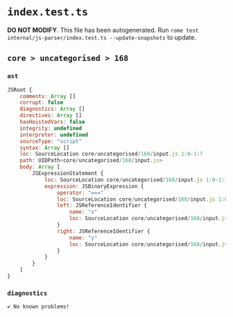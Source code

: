 # `index.test.ts`

**DO NOT MODIFY**. This file has been autogenerated. Run `rome test internal/js-parser/index.test.ts --update-snapshots` to update.

## `core > uncategorised > 168`

### `ast`

```javascript
JSRoot {
	comments: Array []
	corrupt: false
	diagnostics: Array []
	directives: Array []
	hasHoistedVars: false
	integrity: undefined
	interpreter: undefined
	sourceType: "script"
	syntax: Array []
	loc: SourceLocation core/uncategorised/168/input.js 1:0-1:7
	path: UIDPath<core/uncategorised/168/input.js>
	body: Array [
		JSExpressionStatement {
			loc: SourceLocation core/uncategorised/168/input.js 1:0-1:7
			expression: JSBinaryExpression {
				operator: "==="
				loc: SourceLocation core/uncategorised/168/input.js 1:0-1:7
				left: JSReferenceIdentifier {
					name: "x"
					loc: SourceLocation core/uncategorised/168/input.js 1:0-1:1 (x)
				}
				right: JSReferenceIdentifier {
					name: "y"
					loc: SourceLocation core/uncategorised/168/input.js 1:6-1:7 (y)
				}
			}
		}
	]
}
```

### `diagnostics`

```
✔ No known problems!

```
